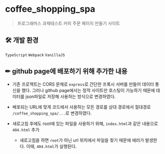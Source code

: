 # coffee_shopping_spa 
 
> 프로그래머스 과제테스트 커피 주문 페이지 만들기 사이트 
 
## 🛠 개발 환경 
 
`TypeScript` `Webpack` `VanillaJS` 
 
## ✏ github page에 배포하기 위해 추가한 내용 
- 기존 프로젝트는 CORS 문제로 `express`로 간단한 프록시 서버를 만들어 데이터 통신을 했다. 그러나 github page에서는 정적 사이트만 호스팅이 가능하기 때문에 데이터를 json파일로 저장해 사용하는 방식으로 변경하였다. 
- 배포되는 URL에 맞게 코드에서 사용하는 모든 경로를 상대 경로에서 절대경로 `/coffee_shopping_spa/...`로 변경하였다. 
 
 
- 새로고침 후에도 root에 있는 파일을 사용하기 위해, `index.html`과 같은 내용으로 `404.html` 추가 
  - 새로고침을 하면 `root`가 아닌 url 위치에서 파일을 찾기 때문에 에러가 발생한다. 이때, `404.html`가 실행된다. 
